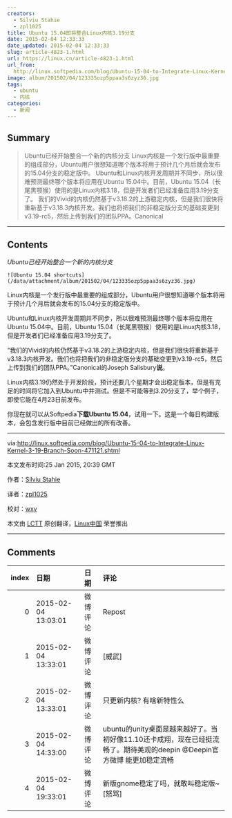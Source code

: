 ```yaml
---
creators:
  - Silviu Stahie
  - zpl1025
title: Ubuntu 15.04即将整合Linux内核3.19分支
date: 2015-02-04 12:33:33
date_updated: 2015-02-04 12:33:33
slug: article-4823-1.html
url: https://linux.cn/article-4823-1.html
url_from: 
  http://linux.softpedia.com/blog/Ubuntu-15-04-to-Integrate-Linux-Kernel-3-19-Branch-Soon-471121.shtml
image: album/201502/04/123335ozp5ppaa3s6zyz36.jpg
tags:
  - ubuntu
  - 内核
categories:
  - 新闻
---
```


## Summary

> Ubuntu已经开始整合一个新的内核分支  Linux内核是一个发行版中最重要的组成部分，Ubuntu用户很想知道哪个版本将用于预计几个月后就会发布的15.04分支的稳定版中。 Ubuntu和Linux内核开发周期并不同步，所以很难预测最终哪个版本将应用在Ubuntu 15.04中。目前，Ubuntu 15.04（长尾黑颚猴）使用的是Linux内核3.18，但是开发者们已经准备应用3.19分支了。 我们的Vivid的内核仍然基于v3.18.2的上游稳定内核，但是我们很快将重新基于v3.18.3内核开发。我们也将把我们的非稳定版分支的基础变更到v3.19-rc5，然后上传到我们的团队PPA。Canonical

***

<!-- more -->

## Contents

*Ubuntu已经开始整合一个新的内核分支*

`![Ubuntu 15.04 shortcuts](/data/attachment/album/201502/04/123335ozp5ppaa3s6zyz36.jpg)`

Linux内核是一个发行版中最重要的组成部分，Ubuntu用户很想知道哪个版本将用于预计几个月后就会发布的15.04分支的稳定版中。

Ubuntu和Linux内核开发周期并不同步，所以很难预测最终哪个版本将应用在Ubuntu 15.04中。目前，Ubuntu 15.04（长尾黑颚猴）使用的是Linux内核3.18，但是开发者们已经准备应用3.19分支了。

“我们的Vivid的内核仍然基于v3.18.2的上游稳定内核，但是我们很快将重新基于v3.18.3内核开发。我们也将把我们的非稳定版分支的基础变更到v3.19-rc5，然后上传到我们的团队PPA。”Canonical的Joseph Salisbury**说**。

Linux内核3.19仍然处于开发阶段，预计还要几个星期才会出稳定版本，但是有充足的时间将它加入到Ubuntu中并测试。但是不可能等到3.20分支了，举个例子，即使它能在4月23日前发布。

你现在就可以从Softpedia**下载Ubuntu 15.04**，试用一下。这是一个每日构建版本，会包含发行版中目前已经做出的所有改善。

---

via:<http://linux.softpedia.com/blog/Ubuntu-15-04-to-Integrate-Linux-Kernel-3-19-Branch-Soon-471121.shtml>

本文发布时间:25 Jan 2015, 20:39 GMT

作者：[Silviu Stahie](http://news.softpedia.com/editors/browse/silviu-stahie)

译者：[zpl1025](https://github.com/zpl1025)

校对：[wxy](https://github.com/wxy)

本文由 [LCTT](https://github.com/LCTT/TranslateProject) 原创翻译，[Linux中国](https://linux.cn/) 荣誉推出

***

## Comments

|   index | 日期                | 日期     | 评论                                                                                                                     |
|--------:|:--------------------|:---------|:-------------------------------------------------------------------------------------------------------------------------|
|       0 | 2015-02-04 13:03:01 | 微博评论 | Repost                                                                                                                   |
|       1 | 2015-02-04 13:33:01 | 微博评论 | [威武]                                                                                                                   |
|       2 | 2015-02-04 13:33:01 | 微博评论 | 只更新内核? 有啥新特性么                                                                                                 |
|       3 | 2015-02-04 14:33:00 | 微博评论 | ubuntu的unity桌面是越来越好了。当初好像11.10还卡成翔，现在已经挺流畅了。期待美观的deepin @Deepin官方微博  能更加稳定流畅 |
|       4 | 2015-02-04 19:33:01 | 微博评论 | 新版gnome稳定了吗，就敢叫稳定版~[怒骂]                                                                                   |
